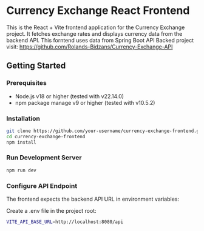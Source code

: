 # Currency Exchange React Frontend
This is the React + Vite frontend application for the Currency Exchange project. It fetches exchange rates and displays currency data from the backend API.
This forntend uses data from Spring Boot API Backed project visit: https://github.com/Rolands-Bidzans/Currency-Exchange-API

## Getting Started
### Prerequisites
- Node.js v18 or higher (tested with v22.14.0)
- npm package manage v9 or higher (tested with v10.5.2)

### Installation
```bash
git clone https://github.com/your-username/currency-exchange-frontend.git
cd currency-exchange-frontend
npm install
```

### Run Development Server
```bash
npm run dev
```

### Configure API Endpoint
The frontend expects the backend API URL in environment variables:

Create a .env file in the project root:
```bash
VITE_API_BASE_URL=http://localhost:8080/api
```
